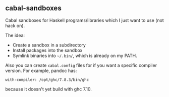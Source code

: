cabal-sandboxes
---------------

Cabal sandboxes for Haskell programs/libraries which I just want to use (not
hack on).

The idea:

* Create a sandbox in a subdirectory
* Install packages into the sandbox
* Symlink binaries into `~/.bin/`, which is already on my PATH.

Also you can create `cabal.config` files for if you want a specific compiler
version. For example, pandoc has:

```
with-compiler: /opt/ghc/7.8.3/bin/ghc
```

because it doesn't yet build with ghc 7.10.
